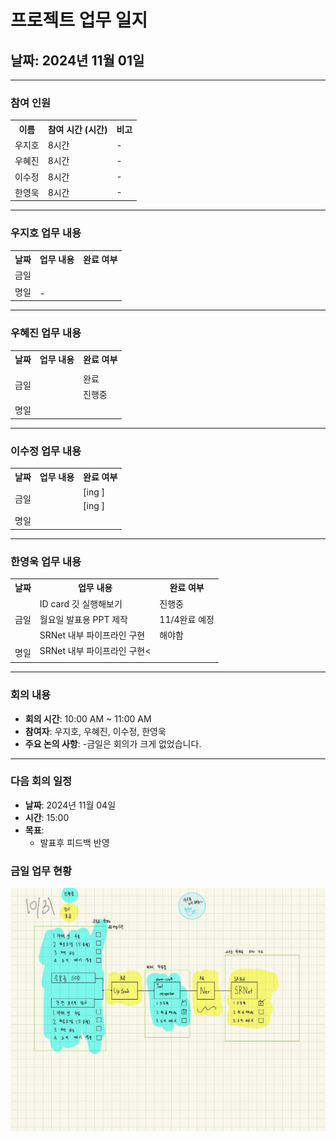 # 프로젝트 업무 일지

## 날짜: 2024년 11월 01일

---

### 참여 인원

<div align="center">

<table>
  <tr>
    <th>이름</th>
    <th>참여 시간 (시간)</th>
    <th>비고</th>
  </tr>
  <tr>
    <td>우지호</td>
    <td>8시간</td>
    <td>-</td>
  </tr>
  <tr>
    <td>우혜진</td>
    <td>8시간</td>
    <td>-</td>
  </tr>
  <tr>
    <td>이수정</td>
    <td>8시간</td>
    <td>-</td>
  </tr>
  <tr>
    <td>한영욱</td>
    <td>8시간</td>
    <td>-</td>
  </tr>
</table>

</div>

---

### 우지호 업무 내용

<div align="center">

<table>
  <tr>
    <th>날짜</th>
    <th>업무 내용</th>
    <th>완료 여부</th>
  </tr>
  <tr>
    <td rowspan="2">금일</td>
    <td></td>
    <td></td>
  </tr>
  <tr>
    <td></td>
    <td></td>
  </tr>
  <tr>
    <td rowspan="2">명일</td>
    <td></td>
    <td></td>
  </tr>
  <tr>
    <td>-</td>
    <td></td>
  </tr>
</table>

</div>

---

### 우혜진 업무 내용

<div align="center">

<table>
  <tr>
    <th>날짜</th>
    <th>업무 내용</th>
    <th>완료 여부</th>
  </tr>
  <tr>
    <td rowspan="3">금일</td>
    <td></td>
    <td></td>
  </tr>
  <tr>
    <td></td>
    <td>완료</td>
  </tr>
  <tr>
    <td></td>
    <td>진행중</td>
  </tr>
  <tr>
    <td rowspan="2">명일</td>
    <td></td>
    <td></td>
  </tr>
  <tr>
    <td></td>
    <td></td>
  </tr>
</table>

</div>

---

### 이수정 업무 내용

<div align="center">

<table>
  <tr>
    <th>날짜</th>
    <th>업무 내용</th>
    <th>완료 여부</th>
  </tr>
  <tr>
    <td rowspan="2">금일</td>
    <td></td>
    <td>[ing ]</td>
  </tr>
  <tr>
    <td></td>
    <td>[ing ]</td>
  </tr>
  <tr>
    <td rowspan="2">명일</td>
    <td></td>
    <td></td>
  </tr>
  <tr>
    <td></td>
    <td></td>
  </tr>
</table>

</div>

---

### 한영욱 업무 내용

<div align="center">

<table>
  <tr>
    <th>날짜</th>
    <th>업무 내용</th>
    <th>완료 여부</th>
  </tr>
  <tr>
    <td rowspan="3">금일</td>
    <td>ID card 깃 실행해보기</td>
    <td>진행중</td>
  </tr>
  <tr>
    <td>월요일 발표용 PPT 제작</td>
    <td>11/4완료 예정</td>
  </tr>
  <tr>
    <td>SRNet 내부 파이프라인 구현</td>
    <td>해야함</td>
  </tr>
  <tr>
    <td rowspan="2">명일</td>
    <td>SRNet 내부 파이프라인 구현<</td>
    <td></td>
  </tr>
  <tr>
    <td></td>
    <td></td>
  </tr>
</table>

</div>

---

### 회의 내용

- **회의 시간**: 10:00 AM ~ 11:00 AM
- **참여자**: 우지호, 우혜진, 이수정, 한영욱
- **주요 논의 사항**:
  -금일은 회의가 크게 없었습니다.

---

### 다음 회의 일정

- **날짜**: 2024년 11월 04일
- **시간**: 15:00
- **목표**:
  - 발표후 피드백 반영


### 금일 업무 현황
![Image](https://github.com/AnBoIms/AnBoIms/raw/main/flow_chart_imgs/Dlog/1031.jpg)
